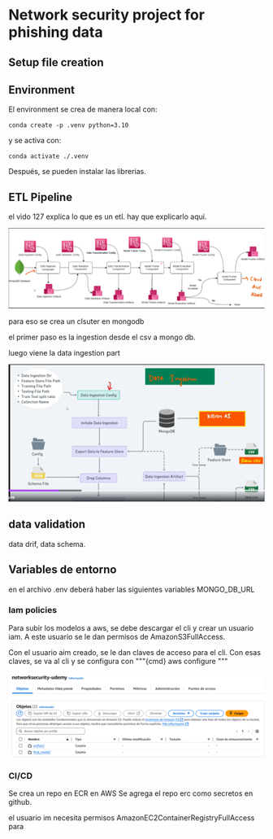 # Network security project for phishing data

## Setup file creation

## Environment

El environment se crea de manera local con:
```
conda create -p .venv python=3.10
```
y se activa con:
```
conda activate ./.venv
```
Después, se pueden instalar las librerias.

## ETL Pipeline


el vido 127 explica lo que es un etl. hay que explicarlo aqui.

![alt text](image.png)

para eso se crea un clsuter en mongodb

el primer paso es la ingestion desde el csv a mongo db.

luego viene la data ingestion part

![alt text](image-1.png)


## data validation

data drif, data schema.

## Variables de entorno
en el archivo .env deberá haber las siguientes variables
MONGO_DB_URL


### Iam policies
Para subir los modelos a aws, se debe descargar el cli y crear un usuario iam.
A este usuario se le dan permisos de AmazonS3FullAccess.

Con el usuario aim creado, se le dan claves de acceso para el cli. Con esas claves, se va al cli y se configura con 
"""{cmd}
aws configure
"""

![alt text](image-2.png)

### CI/CD
Se crea un repo en ECR en AWS
Se agrega el repo erc como secretos en github.

el usuario im necesita permisos AmazonEC2ContainerRegistryFullAccess para 